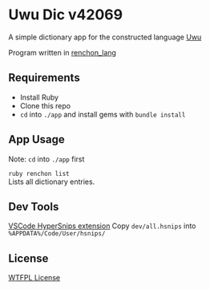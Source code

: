 Uwu Dic v42069
==============
A simple dictionary app for the constructed language
[Uwu](https://www.reddit.com/r/conlangs/comments/fxvro9/an_introduction_to_uwu/)

Program written in [renchon_lang](https://github.com/bot15498/renchon_lang)



Requirements
------------
- Install Ruby
- Clone this repo
- `cd` into `./app` and install gems with `bundle install`



App Usage
---------
Note: `cd` into `./app` first

`ruby renchon list`  
Lists all dictionary entries.



Dev Tools
---------
[VSCode HyperSnips extension](vscode:extension/draivin.hsnips)
Copy `dev/all.hsnips` into `%APPDATA%/Code/User/hsnips/`



License
-------
[WTFPL License](http://www.wtfpl.net/txt/copying/)
